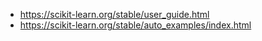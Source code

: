 
* https://scikit-learn.org/stable/user_guide.html
* https://scikit-learn.org/stable/auto_examples/index.html